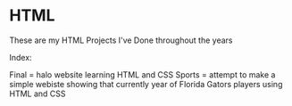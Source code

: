 # HTML
These are my HTML Projects I've Done throughout the years

Index:

Final = halo website learning HTML and CSS
Sports = attempt to make a simple webiste showing that currently year of Florida Gators players using HTML and CSS
